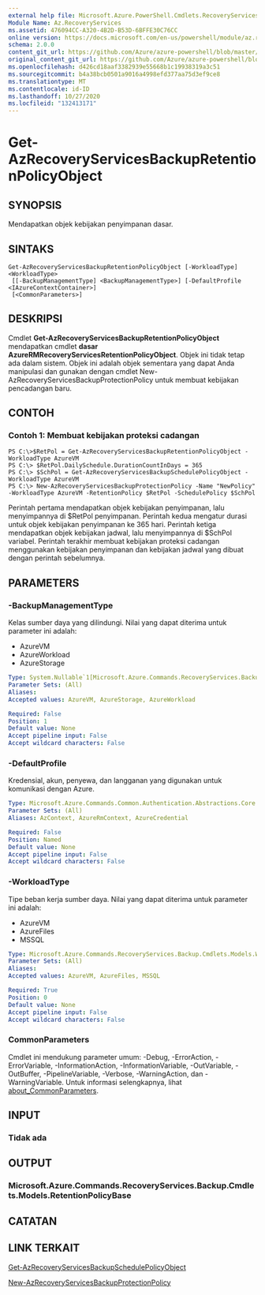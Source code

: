 ```yaml
---
external help file: Microsoft.Azure.PowerShell.Cmdlets.RecoveryServices.Backup.dll-Help.xml
Module Name: Az.RecoveryServices
ms.assetid: 476094CC-A320-4B2D-B53D-6BFFE30C76CC
online version: https://docs.microsoft.com/en-us/powershell/module/az.recoveryservices/get-azrecoveryservicesbackupretentionpolicyobject
schema: 2.0.0
content_git_url: https://github.com/Azure/azure-powershell/blob/master/src/RecoveryServices/RecoveryServices/help/Get-AzRecoveryServicesBackupRetentionPolicyObject.md
original_content_git_url: https://github.com/Azure/azure-powershell/blob/master/src/RecoveryServices/RecoveryServices/help/Get-AzRecoveryServicesBackupRetentionPolicyObject.md
ms.openlocfilehash: d426cd18aaf3382939e55668b1c19938319a3c51
ms.sourcegitcommit: b4a38bcb0501a9016a4998efd377aa75d3ef9ce8
ms.translationtype: MT
ms.contentlocale: id-ID
ms.lasthandoff: 10/27/2020
ms.locfileid: "132413171"
---
```

# Get-AzRecoveryServicesBackupRetentionPolicyObject

## SYNOPSIS
Mendapatkan objek kebijakan penyimpanan dasar.

## SINTAKS

```
Get-AzRecoveryServicesBackupRetentionPolicyObject [-WorkloadType] <WorkloadType>
 [[-BackupManagementType] <BackupManagementType>] [-DefaultProfile <IAzureContextContainer>]
 [<CommonParameters>]
```

## DESKRIPSI
Cmdlet **Get-AzRecoveryServicesBackupRetentionPolicyObject** mendapatkan cmdlet **dasar AzureRMRecoveryServicesRetentionPolicyObject**.
Objek ini tidak tetap ada dalam sistem.
Objek ini adalah objek sementara yang dapat Anda manipulasi dan gunakan dengan cmdlet New-AzRecoveryServicesBackupProtectionPolicy untuk membuat kebijakan pencadangan baru.

## CONTOH

### Contoh 1: Membuat kebijakan proteksi cadangan
```
PS C:\>$RetPol = Get-AzRecoveryServicesBackupRetentionPolicyObject -WorkloadType AzureVM 
PS C:\> $RetPol.DailySchedule.DurationCountInDays = 365
PS C:\> $SchPol = Get-AzRecoveryServicesBackupSchedulePolicyObject -WorkloadType AzureVM 
PS C:\> New-AzRecoveryServicesBackupProtectionPolicy -Name "NewPolicy" -WorkloadType AzureVM -RetentionPolicy $RetPol -SchedulePolicy $SchPol
```

Perintah pertama mendapatkan objek kebijakan penyimpanan, lalu menyimpannya di $RetPol penyimpanan.
Perintah kedua mengatur durasi untuk objek kebijakan penyimpanan ke 365 hari.
Perintah ketiga mendapatkan objek kebijakan jadwal, lalu menyimpannya di $SchPol variabel.
Perintah terakhir membuat kebijakan proteksi cadangan menggunakan kebijakan penyimpanan dan kebijakan jadwal yang dibuat dengan perintah sebelumnya.

## PARAMETERS

### -BackupManagementType
Kelas sumber daya yang dilindungi. Nilai yang dapat diterima untuk parameter ini adalah:
- AzureVM 
- AzureWorkload
- AzureStorage

```yaml
Type: System.Nullable`1[Microsoft.Azure.Commands.RecoveryServices.Backup.Cmdlets.Models.BackupManagementType]
Parameter Sets: (All)
Aliases:
Accepted values: AzureVM, AzureStorage, AzureWorkload

Required: False
Position: 1
Default value: None
Accept pipeline input: False
Accept wildcard characters: False
```

### -DefaultProfile
Kredensial, akun, penyewa, dan langganan yang digunakan untuk komunikasi dengan Azure.

```yaml
Type: Microsoft.Azure.Commands.Common.Authentication.Abstractions.Core.IAzureContextContainer
Parameter Sets: (All)
Aliases: AzContext, AzureRmContext, AzureCredential

Required: False
Position: Named
Default value: None
Accept pipeline input: False
Accept wildcard characters: False
```

### -WorkloadType
Tipe beban kerja sumber daya. Nilai yang dapat diterima untuk parameter ini adalah:
- AzureVM 
- AzureFiles
- MSSQL

```yaml
Type: Microsoft.Azure.Commands.RecoveryServices.Backup.Cmdlets.Models.WorkloadType
Parameter Sets: (All)
Aliases:
Accepted values: AzureVM, AzureFiles, MSSQL

Required: True
Position: 0
Default value: None
Accept pipeline input: False
Accept wildcard characters: False
```

### CommonParameters
Cmdlet ini mendukung parameter umum: -Debug, -ErrorAction, -ErrorVariable, -InformationAction, -InformationVariable, -OutVariable, -OutBuffer, -PipelineVariable, -Verbose, -WarningAction, dan -WarningVariable. Untuk informasi selengkapnya, lihat [about_CommonParameters](http://go.microsoft.com/fwlink/?LinkID=113216).

## INPUT

### Tidak ada

## OUTPUT

### Microsoft.Azure.Commands.RecoveryServices.Backup.Cmdlets.Models.RetentionPolicyBase

## CATATAN

## LINK TERKAIT

[Get-AzRecoveryServicesBackupSchedulePolicyObject](./Get-AzRecoveryServicesBackupSchedulePolicyObject.md)

[New-AzRecoveryServicesBackupProtectionPolicy](./New-AzRecoveryServicesBackupProtectionPolicy.md)


